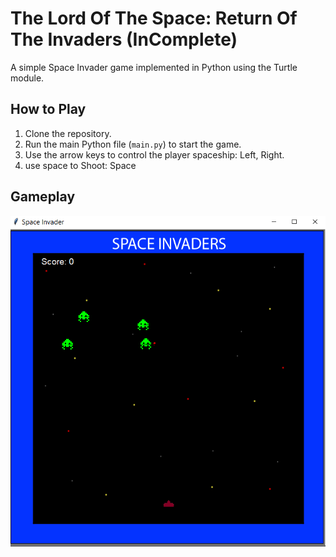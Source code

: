 # The Lord Of The Space: Return Of The Invaders (InComplete)

A simple Space Invader game implemented in Python using the Turtle module.

## How to Play

1. Clone the repository.
2. Run the main Python file (`main.py`) to start the game.
3. Use the arrow keys to control the player spaceship: Left, Right.
4. use space to Shoot: Space

## Gameplay

![](Images/img.png)
